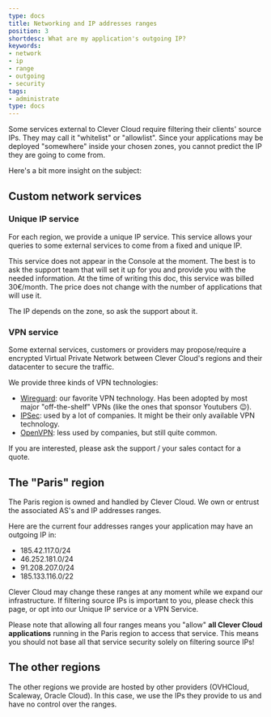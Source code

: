 ```yaml
---
type: docs
title: Networking and IP addresses ranges
position: 3
shortdesc: What are my application's outgoing IP?
keywords:
- network
- ip
- range
- outgoing
- security
tags:
- administrate
type: docs
---
```


Some services external to Clever Cloud require filtering their clients' source IPs. They
may call it "whitelist" or "allowlist". Since your applications may be deployed
"somewhere" inside your chosen zones, you cannot predict the IP they are going to
come from.

Here's a bit more insight on the subject:

## Custom network services

### Unique IP service

For each region, we provide a unique IP service.
This service allows your queries to some external services to come from a fixed and unique IP.

This service does not appear in the Console at the moment.
The best is to ask the support team that will set it up for you and provide you with the needed information.
At the time of writing this doc, this service was billed 30€/month.
The price does not change with the number of applications that will use it.

The IP depends on the zone, so ask the support about it.

### VPN service

Some external services, customers or providers may propose/require a encrypted Virtual Private Network between Clever
Cloud's regions and their datacenter to secure the traffic.

We provide three kinds of VPN technologies:

- [Wireguard](https://www.wireguard.com/): our favorite VPN technology. Has been adopted
  by most major "off-the-shelf" VPNs (like the ones that sponsor Youtubers 😉).
- [IPSec](https://www.wikiwand.com/fr/IPsec): used by a lot of companies. It might be
  their only available VPN technology.
- [OpenVPN](https://openvpn.net/): less used by companies, but still quite common.

If you are interested, please ask the support / your sales contact for a quote.

## The "Paris" region

The Paris region is owned and handled by Clever Cloud. We own or entrust the associated AS's and
IP addresses ranges.

Here are the current four addresses ranges your application may have an outgoing IP in:

- 185.42.117.0/24
- 46.252.181.0/24
- 91.208.207.0/24
- 185.133.116.0/22

Clever Cloud may change these ranges at any moment while we expand our infrastructure. If
filtering source IPs is important to you, please check this page, or opt into our Unique
IP service or a VPN Service.

Please note that allowing all four ranges means you "allow" **all Clever Cloud
applications** running in the Paris region to access that service.
This means you should not base all that service security solely on filtering source IPs!

## The other regions

The other regions we provide are hosted by other providers (OVHCloud, Scaleway, Oracle Cloud).
In this case, we use the IPs they provide to us and have no control over the ranges.
